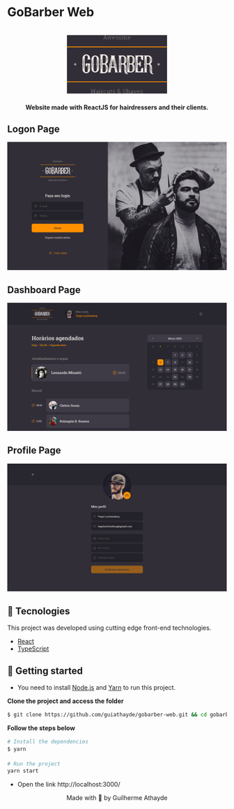 # GoBarber Web
<div align="center">
  <br />
  <img src="https://github.com/guiathayde/gobarber-web/blob/main/res/gobarber-logo.png" alt="Logo GoBarber" width="230px" height="134px">
</div>
<h4 align="center">
  Website made with ReactJS for hairdressers and their clients.
</h4>

## Logon Page
![Home Page](https://github.com/guiathayde/gobarber-web/blob/main/res/Logon.png)

## Dashboard Page
![SearchResult Page](https://github.com/guiathayde/gobarber-web/blob/main/res/Dashboard.png)

## Profile Page
![Result Page](https://github.com/guiathayde/gobarber-web/blob/main/res/Profile.png)

## 🧪 Tecnologies

This project was developed using cutting edge front-end technologies.

- [React](https://reactjs.org/)
- [TypeScript](https://www.typescriptlang.org/)

## 🚀 Getting started

- You need to install [Node.js](https://nodejs.org/en/download/) and [Yarn](https://yarnpkg.com/) to run this project.

**Clone the project and access the folder**

```bash
$ git clone https://github.com/guiathayde/gobarber-web.git && cd gobarber-web
```

**Follow the steps below**

```bash
# Install the dependencies
$ yarn

# Run the project
yarn start
```

- Open the link http://localhost:3000/

<p align="center">Made with 💜 by Guilherme Athayde</p>
